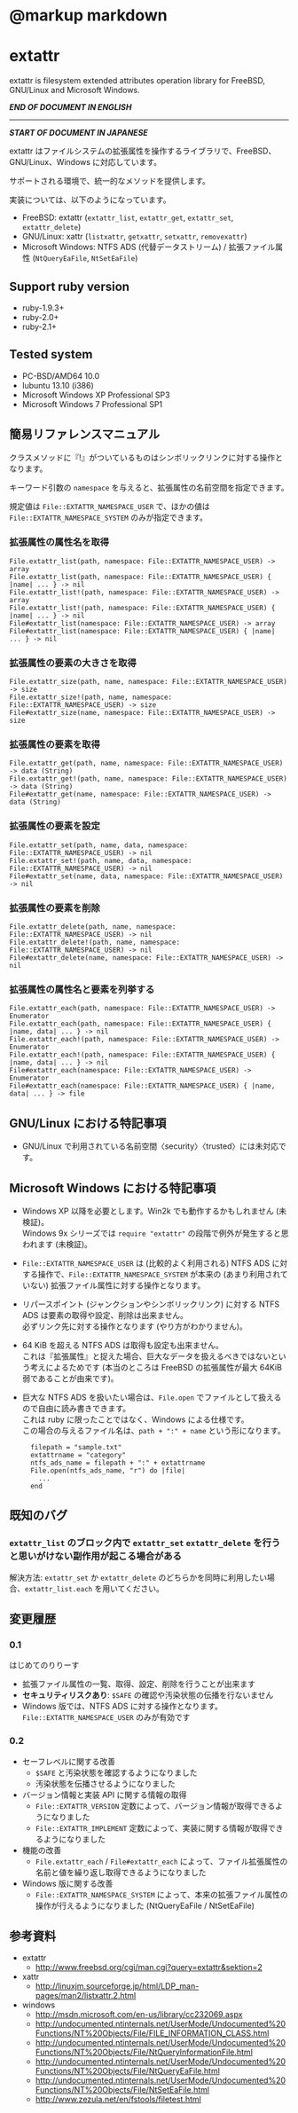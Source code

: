 # @markup markdown

# extattr

extattr is filesystem extended attributes operation library for FreeBSD, GNU/Linux and Microsoft Windows.

***END OF DOCUMENT IN ENGLISH***

----

***START OF DOCUMENT IN JAPANESE***

extattr はファイルシステムの拡張属性を操作するライブラリで、FreeBSD、GNU/Linux、Windows に対応しています。

サポートされる環境で、統一的なメソッドを提供します。

実装については、以下のようになっています。

- FreeBSD: extattr (`extattr_list`, `extattr_get`, `extattr_set`, `extattr_delete`)
- GNU/Linux: xattr (`listxattr`, `getxattr`, `setxattr`, `removexattr`)
- Microsoft Windows: NTFS ADS (代替データストリーム) / 拡張ファイル属性 (`NtQueryEaFile`, `NtSetEaFile`)


## Support ruby version

- ruby-1.9.3+
- ruby-2.0+
- ruby-2.1+


## Tested system

- PC-BSD/AMD64 10.0
- lubuntu 13.10 (i386)
- Microsoft Windows XP Professional SP3
- Microsoft Windows 7 Professional SP1


## 簡易リファレンスマニュアル

クラスメソッドに『!』がついているものはシンボリックリンクに対する操作となります。

キーワード引数の `namespace` を与えると、拡張属性の名前空間を指定できます。

規定値は `File::EXTATTR_NAMESPACE_USER` で、ほかの値は `File::EXTATTR_NAMESPACE_SYSTEM` のみが指定できます。


### 拡張属性の属性名を取得

    File.extattr_list(path, namespace: File::EXTATTR_NAMESPACE_USER) -> array
    File.extattr_list(path, namespace: File::EXTATTR_NAMESPACE_USER) { |name| ... } -> nil
    File.extattr_list!(path, namespace: File::EXTATTR_NAMESPACE_USER) -> array
    File.extattr_list!(path, namespace: File::EXTATTR_NAMESPACE_USER) { |name| ... } -> nil
    File#extattr_list(namespace: File::EXTATTR_NAMESPACE_USER) -> array
    File#extattr_list(namespace: File::EXTATTR_NAMESPACE_USER) { |name| ... } -> nil

### 拡張属性の要素の大きさを取得

    File.extattr_size(path, name, namespace: File::EXTATTR_NAMESPACE_USER) -> size
    File.extattr_size!(path, name, namespace: File::EXTATTR_NAMESPACE_USER) -> size
    File#extattr_size(name, namespace: File::EXTATTR_NAMESPACE_USER) -> size

### 拡張属性の要素を取得

    File.extattr_get(path, name, namespace: File::EXTATTR_NAMESPACE_USER) -> data (String)
    File.extattr_get!(path, name, namespace: File::EXTATTR_NAMESPACE_USER) -> data (String)
    File#extattr_get(name, namespace: File::EXTATTR_NAMESPACE_USER) -> data (String)

### 拡張属性の要素を設定

    File.extattr_set(path, name, data, namespace: File::EXTATTR_NAMESPACE_USER) -> nil
    File.extattr_set!(path, name, data, namespace: File::EXTATTR_NAMESPACE_USER) -> nil
    File#extattr_set(name, data, namespace: File::EXTATTR_NAMESPACE_USER) -> nil

### 拡張属性の要素を削除

    File.extattr_delete(path, name, namespace: File::EXTATTR_NAMESPACE_USER) -> nil
    File.extattr_delete!(path, name, namespace: File::EXTATTR_NAMESPACE_USER) -> nil
    File#extattr_delete(name, namespace: File::EXTATTR_NAMESPACE_USER) -> nil

### 拡張属性の属性名と要素を列挙する

    File.extattr_each(path, namespace: File::EXTATTR_NAMESPACE_USER) -> Enumerator
    File.extattr_each(path, namespace: File::EXTATTR_NAMESPACE_USER) { |name, data| ... } -> nil
    File.extattr_each!(path, namespace: File::EXTATTR_NAMESPACE_USER) -> Enumerator
    File.extattr_each!(path, namespace: File::EXTATTR_NAMESPACE_USER) { |name, data| ... } -> nil
    File#extattr_each(namespace: File::EXTATTR_NAMESPACE_USER) -> Enumerator
    File#extattr_each(namespace: File::EXTATTR_NAMESPACE_USER) { |name, data| ... } -> file


## GNU/Linux における特記事項

- GNU/Linux で利用されている名前空間〈security〉〈trusted〉には未対応です。


## Microsoft Windows における特記事項

- Windows XP 以降を必要とします。Win2k でも動作するかもしれません (未検証)。  
  Windows 9x シリーズでは `require "extattr"` の段階で例外が発生すると思われます (未検証)。
- `File::EXTATTR_NAMESPACE_USER` は (比較的よく利用される) NTFS ADS に対する操作で、`File::EXTATTR_NAMESPACE_SYSTEM` が本来の (あまり利用されていない) 拡張ファイル属性に対する操作となります。
- リパースポイント (ジャンクションやシンボリックリンク) に対する NTFS ADS は要素の取得や設定、削除は出来ません。  
  必ずリンク先に対する操作となります (やり方がわかりません)。
- 64 KiB を超える NTFS ADS は取得も設定も出来ません。  
  これは『拡張属性』と捉えた場合、巨大なデータを扱えるべきではないという考えによるためです
  (本当のところは FreeBSD の拡張属性が最大 64KiB 弱であることが由来です)。
- 巨大な NTFS ADS を扱いたい場合は、`File.open` でファイルとして扱えるので自由に読み書きできます。  
  これは ruby に限ったことではなく、Windows による仕様です。  
  この場合の与えるファイル名は、`path + ":" + name` という形になります。

        filepath = "sample.txt"
        extattrname = "category"
        ntfs_ads_name = filepath + ":" + extattrname
        File.open(ntfs_ads_name, "r") do |file|
          ...
        end

## 既知のバグ

### `extattr_list` のブロック内で `extattr_set` `extattr_delete` を行うと思いがけない副作用が起こる場合がある

解決方法: `extattr_set` か `extattr_delete` のどちらかを同時に利用したい場合、`extattr_list.each` を用いてください。


## 変更履歴

### 0.1

はじめてのりりーす

- 拡張ファイル属性の一覧、取得、設定、削除を行うことが出来ます
- **セキュリティリスクあり**: `$SAFE` の確認や汚染状態の伝播を行ないません
- Windows 版では、NTFS ADS に対する操作となります。`File::EXTATTR_NAMESPACE_USER` のみが有効です

### 0.2

- セーフレベルに関する改善
  - `$SAFE` と汚染状態を確認するようになりました
  - 汚染状態を伝播させるようになりました
- バージョン情報と実装 API に関する情報の取得
  - `File::EXTATTR_VERSION` 定数によって、バージョン情報が取得できるようになりました
  - `File::EXTATTR_IMPLEMENT` 定数によって、実装に関する情報が取得できるようになりました
- 機能の改善
  - `File.extattr_each` / `File#extattr_each` によって、ファイル拡張属性の名前と値を繰り返し取得できるようになりました
- Windows 版に関する改善
  - `File::EXTATTR_NAMESPACE_SYSTEM` によって、本来の拡張ファイル属性の操作が行えるようになりました
    (NtQueryEaFile / NtSetEaFile)


## 参考資料

- extattr
  - <http://www.freebsd.org/cgi/man.cgi?query=extattr&sektion=2>
- xattr
  - <http://linuxjm.sourceforge.jp/html/LDP_man-pages/man2/listxattr.2.html>
- windows
  - <http://msdn.microsoft.com/en-us/library/cc232069.aspx>
  - <http://undocumented.ntinternals.net/UserMode/Undocumented%20Functions/NT%20Objects/File/FILE_INFORMATION_CLASS.html>
  - <http://undocumented.ntinternals.net/UserMode/Undocumented%20Functions/NT%20Objects/File/NtQueryInformationFile.html>
  - <http://undocumented.ntinternals.net/UserMode/Undocumented%20Functions/NT%20Objects/File/NtQueryEaFile.html>
  - <http://undocumented.ntinternals.net/UserMode/Undocumented%20Functions/NT%20Objects/File/NtSetEaFile.html>
  - <http://www.zezula.net/en/fstools/filetest.html>
